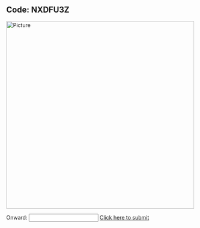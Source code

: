 ## Code: NXDFU3Z

<img class="profile" src="https://merrickmath.github.io/MerrickMath.github.io-CelebrateMath/puzzle1.jpg" alt="Picture" width="500" />


Onward: <input id='password' type='text'  />
<a href="https://merrickmath.github.io/MerrickMath.github.io-CelebrateMath/TVUOEBQ.html" onclick="javascript:return validatePass()">  Click here to submit  </a>
<script>
function validatePass(){
    if(document.getElementById('password').value == '14'){
        return true;
    }else{
        alert('wrong password!!');
        return false;
    }
}
</script>





